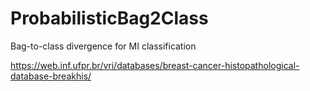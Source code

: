 # ProbabilisticBag2Class
Bag-to-class divergence for MI classification


https://web.inf.ufpr.br/vri/databases/breast-cancer-histopathological-database-breakhis/
